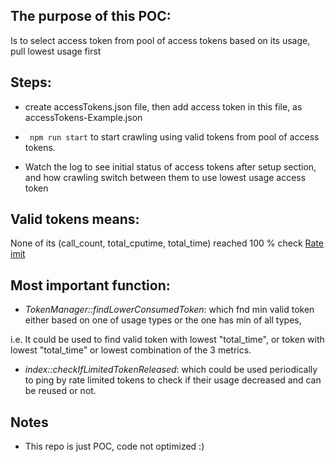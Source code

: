## The purpose of this POC:
Is to select access token from pool of access tokens based on its usage, pull lowest usage first

## Steps:
-   create accessTokens.json file, then add access token in this file, as accessTokens-Example.json

-   ``` npm run start```  to start crawling using valid tokens from pool of access tokens.

-    Watch the log to see initial status of access tokens after setup section, and how crawling switch between them to use lowest usage access token

## Valid tokens means:
None of its (call_count, total_cputime, total_time) reached 100 %  check [Rate imit](https://developers.facebook.com/docs/graph-api/overview/rate-limiting/)

## Most important function:
- *TokenManager::findLowerConsumedToken*: which fnd min valid token either based on one of usage types or the one has min of all types,

i.e. It could be used to find valid token with lowest "total_time", or token with lowest "total_time" or lowest combination of the 3 metrics.

- *index::checkIfLimitedTokenReleased*: which could be used periodically to ping by rate limited tokens to check if their usage decreased and can be reused or not.

## Notes
-   This repo is just POC, code not optimized :)
